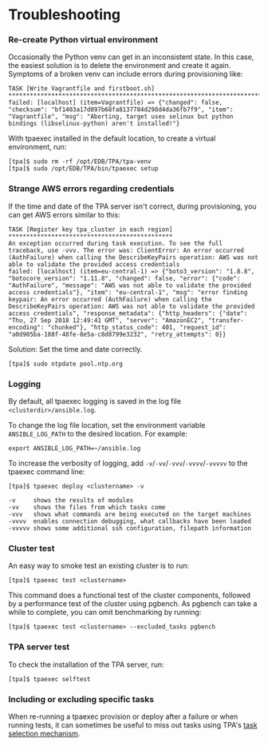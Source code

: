 # Troubleshooting

### Re-create Python virtual environment

Occasionally the Python venv can get in an inconsistent state. In this case, the easiest solution is to delete the environment and create it again. Symptoms of a broken venv can include errors during provisioning like:

```
TASK [Write Vagrantfile and firstboot.sh] ******************************************************************************************************************************
failed: [localhost] (item=Vagrantfile) => {"changed": false, "checksum": "bf1403a17d897b68fa8137784d298d4da36fb7f9", "item": "Vagrantfile", "msg": "Aborting, target uses selinux but python bindings (libselinux-python) aren't installed!"}
```

With tpaexec installed in the default location, to create a virtual environment, run:

```
[tpa]$ sudo rm -rf /opt/EDB/TPA/tpa-venv
[tpa]$ sudo /opt/EDB/TPA/bin/tpaexec setup
```

### Strange AWS errors regarding credentials

If the time and date of the TPA server isn't correct, during provisioning, you can get AWS errors similar to this:
```
TASK [Register key tpa_cluster in each region] **********************************************
An exception occurred during task execution. To see the full traceback, use -vvv. The error was: ClientError: An error occurred (AuthFailure) when calling the DescribeKeyPairs operation: AWS was not able to validate the provided access credentials
failed: [localhost] (item=eu-central-1) => {"boto3_version": "1.8.8", "botocore_version": "1.11.8", "changed": false, "error": {"code": "AuthFailure", "message": "AWS was not able to validate the provided access credentials"}, "item": "eu-central-1", "msg": "error finding keypair: An error occurred (AuthFailure) when calling the DescribeKeyPairs operation: AWS was not able to validate the provided access credentials", "response_metadata": {"http_headers": {"date": "Thu, 27 Sep 2018 12:49:41 GMT", "server": "AmazonEC2", "transfer-encoding": "chunked"}, "http_status_code": 401, "request_id": "a0d905ba-188f-48fe-8e5a-c8d8799e3232", "retry_attempts": 0}}

```

Solution: Set the time and date correctly.

```
[tpa]$ sudo ntpdate pool.ntp.org
```

### Logging

By default, all tpaexec logging is saved in the log file `<clusterdir>/ansible.log`.

To change the log file location, set the environment variable `ANSIBLE_LOG_PATH` to the desired location. For example:

```
export ANSIBLE_LOG_PATH=~/ansible.log
```

To increase the verbosity of logging, add `-v`/`-vv`/`-vvv`/`-vvvv`/`-vvvvv` to the tpaexec command line:

```
[tpa]$ tpaexec deploy <clustername> -v

-v     shows the results of modules
-vv    shows the files from which tasks come
-vvv   shows what commands are being executed on the target machines
-vvvv  enables connection debugging, what callbacks have been loaded
-vvvvv shows some additional ssh configuration, filepath information
```

### Cluster test

An easy way to smoke test an existing cluster is to run:

```
[tpa]$ tpaexec test <clustername>
```

This command does a functional test of the cluster components, followed by a performance test of the cluster using pgbench. As pgbench can take a while to complete, you can omit benchmarking by running:

```
[tpa]$ tpaexec test <clustername> --excluded_tasks pgbench
```

### TPA server test

To check the installation of the TPA server, run:

```
[tpa]$ tpaexec selftest
```

### Including or excluding specific tasks

When re-running a tpaexec provision or deploy after a failure or when running
tests, it can sometimes be useful to miss out tasks using TPA's [task
selection mechanism](task-selection.md).
